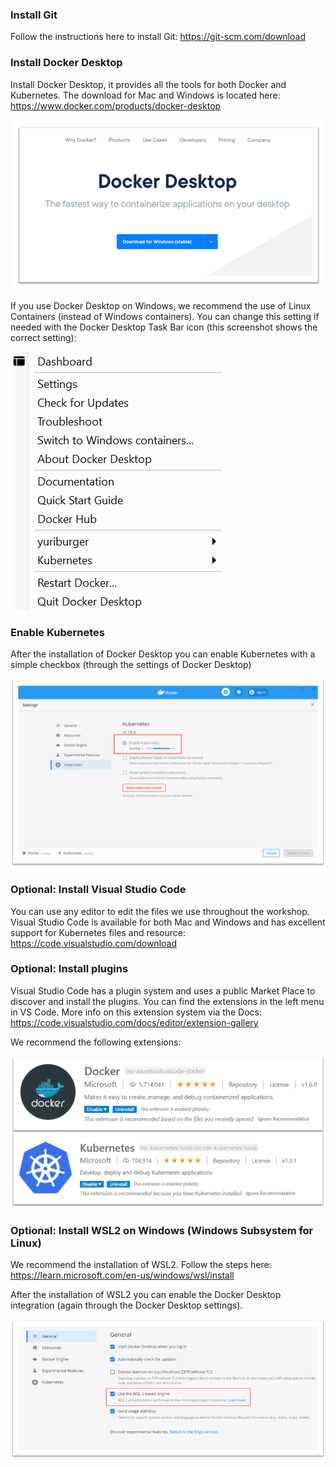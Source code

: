 ### Install Git

Follow the instructions here to install Git: https://git-scm.com/download

### Install Docker Desktop

Install Docker Desktop, it provides all the tools for both Docker and Kubernetes. The download for Mac and Windows is located here: https://www.docker.com/products/docker-desktop

![Docker Desktop install logo](/images/dockerdesktop.png)

If you use Docker Desktop on Windows, we recommend the use of Linux Containers (instead of Windows containers). You can change this setting if needed with the Docker Desktop Task Bar icon (this screenshot shows the correct setting):

![Docker Desktop installatie logo](/images/linuxcontainers.png)

### Enable Kubernetes

After the installation of Docker Desktop you can enable Kubernetes with a simple checkbox (through the settings of Docker Desktop)

![Inschakelen Kubernetes](/images/kubernetes.png)

### Optional: Install Visual Studio Code

You can use any editor to edit the files we use throughout the workshop. Visual Studio Code is available for both Mac and Windows and has excellent support for Kubernetes files and resource: https://code.visualstudio.com/download

### Optional: Install plugins

Visual Studio Code has a plugin system and uses a public Market Place to discover and install the plugins. You can find the extensions in the left menu in VS Code. More info on this extension system via the Docs: https://code.visualstudio.com/docs/editor/extension-gallery

We recommend the following extensions:

![Visual Studio Code plugins](images/plugins.png)

### Optional: Install WSL2 on Windows (Windows Subsystem for Linux)

We recommend the installation of WSL2. Follow the steps here: https://learn.microsoft.com/en-us/windows/wsl/install

After the installation of WSL2 you can enable the Docker Desktop integration (again through the Docker Desktop settings).

![WSL2 integratie](/images/wsl2dd.png)
